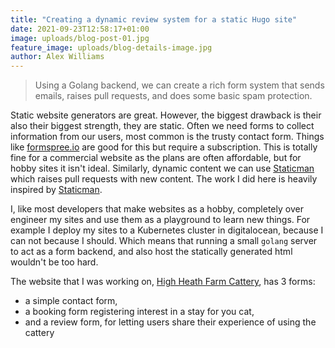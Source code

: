 ```yaml
---
title: "Creating a dynamic review system for a static Hugo site"
date: 2021-09-23T12:58:17+01:00
image: uploads/blog-post-01.jpg
feature_image: uploads/blog-details-image.jpg
author: Alex Williams
---
```


> Using a Golang backend, we can create a rich form system that sends emails,
> raises pull requests, and does some basic spam protection.

<!--more-->

Static website generators are great. However, the biggest drawback is their also
their biggest strength, they are static. Often we need forms to collect
information from our users, most common is the trusty contact form. Things like
[formspree.io] are good for this but require a subscription. This is totally
fine for a commercial website as the plans are often affordable, but for hobby
sites it isn't ideal. Similarly, dynamic content we can use [Staticman] which
raises pull requests with new content. The work I did here is heavily inspired
by [Staticman].

I, like most developers that make websites as a hobby, completely over engineer
my sites and use them as a playground to learn new things. For example I deploy
my sites to a Kubernetes cluster in digitalocean, because I can not because I
should. Which means that running a small `golang` server to act as a form
backend, and also host the statically generated html wouldn't be too hard.

The website that I was working on, [High Heath Farm Cattery], has 3 forms:

- a simple contact form,
- a booking form registering interest in a stay for you cat,
- and a review form, for letting users share their experience of using the
  cattery



[formspree.io]: https://formspree.io/
[Staticman]: https://staticman.net/
[High Heath Farm Cattery]: https://www.highheathcattery.co.uk/
